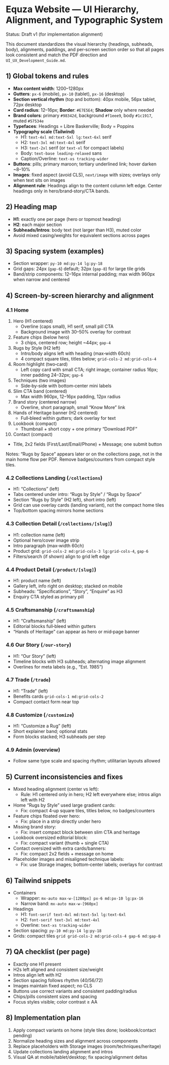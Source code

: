 # Equza Website — UI Hierarchy, Alignment, and Typographic System

Status: Draft v1 (for implementation alignment)

This document standardizes the visual hierarchy (headings, subheads, body), alignments, paddings, and per‑screen section order so that all pages look consistent and match the PDF direction and `UI_UX_Development_Guide.md`.

## 1) Global tokens and rules

- **Max content width**: 1200–1280px
- **Gutters**: `px-6` (mobile), `px-10` (tablet), `px-16` (desktop)
- **Section vertical rhythm** (top and bottom): 40px mobile, 56px tablet, 72px desktop
- **Card radius**: 12–16px; **Border**: `#E7E5E4`; **Shadow** only where needed
- **Brand colors**: primary `#98342d`, background `#f1eee9`, body `#1c1917`, muted `#57534e`
- **Typefaces**: Headings = Libre Baskerville; Body = Poppins
- **Typography scale (Tailwind)**
  - H1: `text-4xl md:text-5xl lg:text-6xl` serif
  - H2: `text-3xl md:text-4xl` serif
  - H3: `text-2xl` serif (or `text-xl` for compact labels)
  - Body: `text-base leading-relaxed` sans
  - Caption/Overline: `text-xs tracking-wider`
- **Buttons**: pills; primary maroon; tertiary underlined link; hover darken ~8–10%
- **Images**: fixed aspect (avoid CLS), `next/image` with sizes; overlays only when text sits on images
- **Alignment rule**: Headings align to the content column left edge. Center headings only in hero/brand‑story/CTA bands.

## 2) Heading map

- **H1**: exactly one per page (hero or topmost heading)
- **H2**: each major section
- **Subheads/Intros**: body text (not larger than H3), muted color
- Avoid mixed casing/weights for equivalent sections across pages

## 3) Spacing system (examples)

- Section wrapper: `py-10 md:py-14 lg:py-18`
- Grid gaps: 24px (`gap-6`) default; 32px (`gap-8`) for large tile grids
- Band/strip components: 12–16px internal padding; max width 960px when narrow and centered

## 4) Screen-by-screen hierarchy and alignment

### 4.1 Home

1. Hero (H1 centered)
   - Overline (caps small), H1 serif, small pill CTA
   - Background image with 30–50% overlay for contrast
2. Feature chips (below hero)
   - 3 chips, centered row; height ~44px; `gap-4`
3. Rugs by Style (H2 left)
   - Intro/body aligns left with heading (max‑width 60ch)
   - 4 compact square tiles, titles below; `grid-cols-2 md:grid-cols-4`
4. Room highlight (two‑card)
   - Left copy card with small CTA; right image; container radius 16px; inner padding 24–32px; `gap-6`
5. Techniques (two images)
   - Side‑by‑side with bottom‑center mini labels
6. Slim CTA band (centered)
   - Max width 960px, 12–16px padding, 12px radius
7. Brand story (centered narrow)
   - Overline, short paragraph, small “Know More” link
8. Hands of Heritage banner (H2 centered)
   - Full‑bleed within gutters; dark overlay for text
9. Lookbook (compact)
   - Thumbnail + short copy + one primary “Download PDF”
10. Contact (compact)
   - Title, 2x2 fields (First/Last/Email/Phone) + Message; one submit button

Notes: “Rugs by Space” appears later or on the collections page, not in the main home flow per PDF. Remove badges/counters from compact style tiles.

### 4.2 Collections Landing (`/collections`)

- H1: “Collections” (left)
- Tabs centered under intro: “Rugs by Style” / “Rugs by Space”
- Section “Rugs by Style” (H2 left), short intro (left)
- Grid can use overlay cards (landing variant), not the compact home tiles
- Top/bottom spacing mirrors home sections

### 4.3 Collection Detail (`/collections/[slug]`)

- H1: collection name (left)
- Optional hero/cover image strip
- Intro paragraph (max‑width 60ch)
- Product grid: `grid-cols-2 md:grid-cols-3 lg:grid-cols-4`, `gap-6`
- Filters/search (if shown) align to grid left edge

### 4.4 Product Detail (`/product/[slug]`)

- H1: product name (left)
- Gallery left, info right on desktop; stacked on mobile
- Subheads: “Specifications”, “Story”, “Enquire” as H3
- Enquiry CTA styled as primary pill

### 4.5 Craftsmanship (`/craftsmanship`)

- H1: “Craftsmanship” (left)
- Editorial blocks full‑bleed within gutters
- “Hands of Heritage” can appear as hero or mid‑page banner

### 4.6 Our Story (`/our-story`)

- H1: “Our Story” (left)
- Timeline blocks with H3 subheads; alternating image alignment
- Overlines for meta labels (e.g., “Est. 1985”)

### 4.7 Trade (`/trade`)

- H1: “Trade” (left)
- Benefits cards `grid-cols-1 md:grid-cols-2`
- Compact contact form near top

### 4.8 Customize (`/customize`)

- H1: “Customize a Rug” (left)
- Short explainer band; optional stats
- Form blocks stacked; H3 subheads per step

### 4.9 Admin (overview)

- Follow same type scale and spacing rhythm; utilitarian layouts allowed

## 5) Current inconsistencies and fixes

- Mixed heading alignment (center vs left):
  - Rule: H1 centered only in hero; H2 left everywhere else; intros align left with H2
- Home “Rugs by Style” used large gradient cards:
  - Fix: compact 4‑up square tiles, titles below, no badges/counters
- Feature chips floated over hero:
  - Fix: place in a strip directly under hero
- Missing brand story:
  - Fix: insert compact block between slim CTA and heritage
- Lookbook oversized editorial block:
  - Fix: compact variant (thumb + single CTA)
- Contact oversized with extra cards/banners:
  - Fix: compact 2x2 fields + message on home
- Placeholder images and misaligned technique labels:
  - Fix: use Storage images; bottom‑center labels; overlays for contrast

## 6) Tailwind snippets

- Containers
  - Wrapper: `mx-auto max-w-[1280px] px-6 md:px-10 lg:px-16`
  - Narrow band: `mx-auto max-w-[960px]`
- Headings
  - H1: `font-serif text-4xl md:text-5xl lg:text-6xl`
  - H2: `font-serif text-3xl md:text-4xl`
  - Overline: `text-xs tracking-wider`
- Section spacing: `py-10 md:py-14 lg:py-18`
- Grids: compact tiles `grid grid-cols-2 md:grid-cols-4 gap-6 md:gap-8`

## 7) QA checklist (per page)

- Exactly one H1 present
- H2s left aligned and consistent size/weight
- Intros align left with H2
- Section spacing follows rhythm (40/56/72)
- Images maintain fixed aspect; no CLS
- Buttons use correct variants and consistent padding/radius
- Chips/pills consistent sizes and spacing
- Focus styles visible; color contrast ≥ AA

## 8) Implementation plan

1. Apply compact variants on home (style tiles done; lookbook/contact pending)
2. Normalize heading sizes and alignment across components
3. Replace placeholders with Storage images (room/techniques/heritage)
4. Update collections landing alignment and intros
5. Visual QA at mobile/tablet/desktop; fix spacing/alignment deltas
